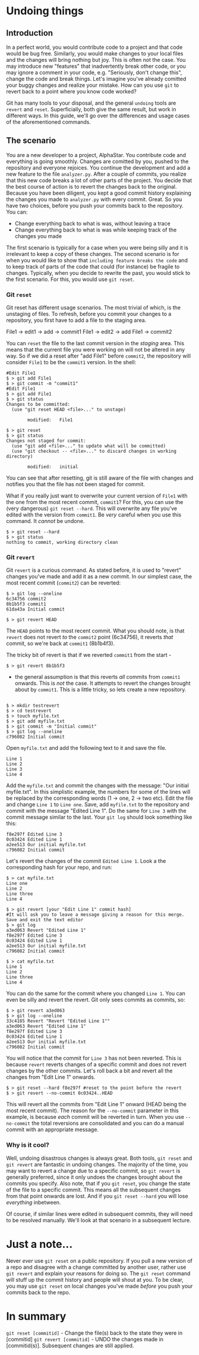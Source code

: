 # Undoing things


## Introduction

In a perfect world, you would contribute code to a project and that code would be bug free. Similarly, you would make changes to your local files and the changes will bring nothing but joy.  This is often not the case. You may introduce new "features" that inadvertently break other code, or you may ignore a comment in your code, e.g. "Seriously, don't change this", change the code and break things. Let's imagine you've already comitted your buggy changes and realize your mistake.  How can you use ``git`` to revert back to a point where you know code worked?

Git has many tools to your disposal, and the general ``undoing`` tools are ``revert`` and ``reset``.  Superficially, both give the same result, but work in different ways.  In this guide, we'll go over the differences and usage cases of the aforementioned commands.


## The scenario

You are a new developer to a project, AlphaStar. You contribute code and everything is going smoothly.  Changes are comitted by you, pushed to the repository and everyone rejoices.  You continue the development and add a new feature to the file ``analyzer.py``.  After a couple of commits, you realize that this new code breaks a lot of other parts of the project. You decide that the best course of action is to revert the changes back to the original. Because you have been diligent, you kept a good commit history explaining the changes you made to ``analyzer.py`` with every commit. Great.  So you have two choices, before you push your commits back to the repository.  You can:

* Change everything back to what is was, without leaving a trace
* Change everything back to what is was while keeping track of the changes you made

The first scenario is typically for a case when you were being silly and it is irrelevant to keep a copy of these changes.  The second scenario is for when you would like to show that ``including feature breaks the code`` and to keep track of parts of the code that could (for instance) be fragile to changes. Typically, when you decide to rewrite the past, you would stick to the first scenario.  For this, you would use ``git reset``.  

### Git ``reset``

Git reset has different usage scenarios.  The most trivial of which, is the unstaging of files. To refresh, before you commit your changes to a repository, you first have to add a file to the staging area.

File1 -> edit1 -> add -> commit1
File1 -> edit2 -> add File1 -> commit2


You can ``reset`` the file to the last commit version in the _staging_ area.  This means that the current file you were working on will not be altered in any way.  So if we did a reset after "add File1" before ``commit2``, the repository will consider ``File1`` to be the ``commit1`` version. In the shell:

```shell
#Edit File1
$ > git add File1
$ > git commit -m "commit1"
#Edit File1
$ > git add File1
$ > git status
Changes to be committed:
  (use "git reset HEAD <file>..." to unstage)

        modified:   File1

$ > git reset 
$ > git status
Changes not staged for commit:
  (use "git add <file>..." to update what will be committed)
  (use "git checkout -- <file>..." to discard changes in working directory)

        modified:   initial
```

You can see that after resetting, git is still aware of the file with changes and notifies you that the file has not been staged for commit.  

What if you really just want to overwrite your current version of ``File1`` with the one from  the most recent commit, ``commit1``? For this, you can use the (very dangerous) ``git reset --hard``.  This will overwrite any file you've edited with the version from ``commit1``.  Be _*very*_ careful when you use this command.  It _cannot_ be undone.


```shell
$ > git reset --hard
$ > git status
nothing to commit, working directory clean
```

### Git ``revert``

Git ``revert`` is a curious command.  As stated before, it is used to "revert" changes you've made and add it as a new commit. In our simplest case, the most recent commit (``commit2``) can be reverted:

```shell
$ > git log --oneline
6c34756 commit2
8b1b5f3 commit1
61da43a Initial commit

$ > git revert HEAD
```

The ``HEAD`` points to the most recent commit. What you should note, is that ``revert`` does not revert _*to*_ the ``commit2`` point (6c34756), it reverts _*that*_ commit, so we're back at ``commit1`` (8b1b4f3). 

The tricky bit of revert is that if we reverted ``commit1`` from the start - 

```shell
$ > git revert 8b1b5f3
```

- the general assumption is that this reverts _all_ commits from ``commit1`` onwards.  This is _not_ the case.  It attempts to revert the changes brought about by ``commit1``.  This is a little tricky, so lets create a new repository. 

```shell

$ > mkdir testrevert
$ > cd testrevert
$ > touch myfile.txt
$ > git add myfile.txt
$ > git commit -m "Initial commit"
$ > git log --oneline
c796082 Initial commit
```

Open ``myfile.txt`` and add the following text to it and save the file.

```
Line 1
Line 2
Line 3
Line 4
```

Add the ``myfile.txt`` and commit the changes with the message: "Our initial myfile.txt". In this simplistic example, the numbers for some of the lines will be replaced by the corresponding words (1 -> one, 2 -> two etc).  Edit the file and change ``Line 1`` to ``Line one``.  Save, add ``myfile.txt`` to the repository and commit with the message "Edited Line 1".  Do the same for ``Line 3`` with the commit message similar to the last. Your ``git log`` should look something like this:

```shell
f8e297f Edited Line 3
0c03424 Edited Line 1
a2ee513 Our initial myfile.txt
c796082 Initial commit
```

Let's revert the changes of the commit ``Edited Line 1``.  Look a the corresponding hash for your repo, and run:

```shell
$ > cat myfile.txt
Line one
Line 2
Line three
Line 4

$ > git revert [your "Edit Line 1" commit hash]
#It will ask you to leave a message giving a reason for this merge.  Save and exit the text editor
$ > git log
a3ed063 Revert "Edited Line 1"
f8e297f Edited Line 3
0c03424 Edited Line 1
a2ee513 Our initial myfile.txt
c796082 Initial commit

$ > cat myfile.txt
Line 1
Line 2
Line three
Line 4
```

You can do the same for the commit where you changed ``Line 1``.  You can even be silly and revert the revert. Git only sees commits as commits, so:

```shell
$ > git revert a3ed063
$ > git log --oneline
33c4185 Revert "Revert "Edited Line 1""
a3ed063 Revert "Edited Line 1"
f8e297f Edited Line 3
0c03424 Edited Line 1
a2ee513 Our initial myfile.txt
c796082 Initial commit
```

You will notice that the commit for ``Line 3`` has not been reverted.  This is because ``revert`` reverts changes of a specific commit and does not revert changes by the other commits.  Let's roll back a bit and revert all the changes from "Edit Line 1" onwards.

```shell 
$ > git reset --hard f8e297f #reset to the point before the revert
$ > git revert --no-commit 0c03424..HEAD
```
This will revert all the commits from "Edit Line 1" onward (HEAD being the most recent commit).  The reason for the ``--no-commit`` parameter in this example, is because _each_ commit will be reverted in turn.  When you use ``--no-commit`` the total reversions are consolidated and you can do a manual commit with an appropriate message. 

### Why is it cool?

Well, undoing disastrous changes is always great.  Both tools, ``git reset`` and ``git revert`` are fantastic in undoing changes.  The majority of the time, you may want to revert a change due to a specific commit, so ``git revert`` is generally preferred, since it only undoes the changes brought about the commits you specify. Also note, that if you ``git reset``, you change the state of the file to a specific commit.  This means all the subsequent changes from that point onwards are lost.  And if you ``git reset --hard`` you will lose _everything_ inbetween.

Of course, if similar lines were edited in subsequent commits, they will need to be resolved manually.  We'll look at that scenario in a subsequent lecture.

# Just a note...

Never _ever_ use ``git reset`` on a public repository.  If you pull a new version of a repo and disagree with a change committed by another user, rather use ``git revert`` and explain your reasons for doing so. The ``git reset`` command will stuff up the commit history and people will shout at you. To be clear, you may use ``git reset`` on local changes you've made _before_ you push your commits back to the repo.

# In summary 

``git reset [commitid]`` - Change the file(s) back to the state they were in [commitid]
``git revert [commitid]`` - UNDO the changes made in [commitid(s)]. Subsequent changes are still applied.

